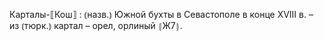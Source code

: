 ---
---

Карталы-⟦Кош⟧
: ⦅назв.⦆ Южной бухты в Севастополе в конце XVIII в. – из ⦅тюрк.⦆ картал – орел, орлиный ⦃Ж7⦄.
